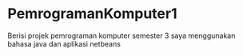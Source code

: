 # PemrogramanKomputer1
Berisi projek pemrograman komputer semester 3
saya menggunakan bahasa java dan aplikasi netbeans

